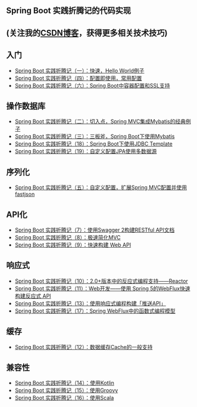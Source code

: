 ## Spring Boot 实践折腾记的代码实现

## (关注我的[CSDN博客](https://mickjoust.blog.csdn.net/)，获得更多相关技术技巧)

## 入门

- [Spring Boot 实践折腾记（一）：快速，Hello World例子](https://blog.csdn.net/mickjoust/article/details/51605515)
- [Spring Boot 实践折腾记（四）：配置即使用，常用配置](https://blog.csdn.net/mickjoust/article/details/51657601)
- [Spring Boot 实践折腾记（六）：Spring Boot中容器配置和SSL支持](https://blog.csdn.net/mickjoust/article/details/51731860)

## 操作数据库
- [Spring Boot 实践折腾记（二）：切入点，Spring MVC集成Mybatis的经典例子](https://blog.csdn.net/mickjoust/article/details/51612482)
- [Spring Boot 实践折腾记（三）：三板斧，Spring Boot下使用Mybatis](https://blog.csdn.net/mickjoust/article/details/51646658)
- [Spring Boot 实践折腾记（18）：Spring Boot下使用JDBC Template](https://blog.csdn.net/mickjoust/article/details/80336876)
- [Spring Boot 实践折腾记（19）：自定义配置JPA使用多数据源](https://blog.csdn.net/mickjoust/article/details/80352795)

## 序列化
- [Spring Boot 实践折腾记（五）：自定义配置，扩展Spring MVC配置并使用fastjson](https://blog.csdn.net/mickjoust/article/details/51671060)

## API化
- [Spring Boot 实践折腾记（7）：使用Swagger 2构建RESTful API文档](https://blog.csdn.net/mickjoust/article/details/80068136)
- [Spring Boot 实践折腾记（8）：极速简化MVC](https://blog.csdn.net/mickjoust/article/details/80099053)
- [Spring Boot 实践折腾记（9）：快速构建 Web API](https://blog.csdn.net/mickjoust/article/details/80135446)

## 响应式
- [Spring Boot 实践折腾记（10）：2.0+版本中的反应式编程支持——Reactor](https://blog.csdn.net/mickjoust/article/details/80168816)
- [Spring Boot 实践折腾记（11）：Web开发——使用 Spring 5的WebFlux快速构建反应式 API](https://blog.csdn.net/mickjoust/article/details/80182234)
- [Spring Boot 实践折腾记（13）：使用响应式编程构建「推送API」](https://blog.csdn.net/mickjoust/article/details/80241104)
- [Spring Boot 实践折腾记（17）：Spring WebFlux中的函数式编程模型](https://blog.csdn.net/mickjoust/article/details/80324318)

## 缓存
- [Spring Boot 实践折腾记（12）：数据缓存Cache的一般支持]()

## 兼容性
- [Spring Boot 实践折腾记（14）：使用Kotlin]()
- [Spring Boot 实践折腾记（15）：使用Groovy]()
- [Spring Boot 实践折腾记（16）：使用Scala]()
